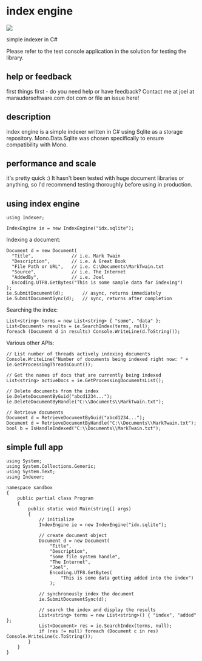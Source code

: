 # index engine

[![][nuget-img]][nuget]

[nuget]:     https://www.nuget.org/packages/IndexEngine
[nuget-img]: https://badge.fury.io/nu/Object.svg

simple indexer in C#

Please refer to the test console application in the solution for testing the library. 

## help or feedback
first things first - do you need help or have feedback?  Contact me at joel at maraudersoftware.com dot com or file an issue here!

## description
index engine is a simple indexer written in C# using Sqlite as a storage repository.  Mono.Data.Sqlite was chosen specifically to ensure compatibility with Mono.

## performance and scale
it's pretty quick :)  It hasn't been tested with huge document libraries or anything, so I'd recommend testing thoroughly before using in production. 

## using index engine
```
using Indexer;
```

```
IndexEngine ie = new IndexEngine("idx.sqlite");
```

Indexing a document:
```
Document d = new Document(
  "Title",				// i.e. Mark Twain
  "Description",		// i.e. A Great Book
  "File Path or URL",	// i.e. C:\Documents\MarkTwain.txt
  "Source",				// i.e. The Internet
  "AddedBy",			// i.e. Joel
  Encoding.UTF8.GetBytes("This is some sample data for indexing")
);
ie.SubmitDocument(d);		// async, returns immediately
ie.SubmitDocumentSync(d);	// sync, returns after completion
```

Searching the index:
```
List<string> terms = new List<string> { "some", "data" };
List<Document> results = ie.SearchIndex(terms, null);
foreach (Document d in results) Console.WriteLine(d.ToString());
```

Various other APIs:
```
// List number of threads actively indexing documents
Console.WriteLine("Number of documents being indexed right now: " + ie.GetProcessingThreadsCount());

// Get the names of docs that are currently being indexed
List<string> activeDocs = ie.GetProcessingDocumentsList();

// Delete documents from the index
ie.DeleteDocumentByGuid("abcd1234...");
ie.DeleteDocumentByHandle("C:\\Documents\\MarkTwain.txt");

// Retrieve documents
Document d = RetrieveDocumentByGuid("abcd1234...");
Document d = RetrieveDocumentByHandle("C:\\Documents\\MarkTwain.txt");
bool b = IsHandleIndexed("C:\\Documents\\MarkTwain.txt");
```

## simple full app
```
using System;
using System.Collections.Generic;
using System.Text;
using Indexer;

namespace sandbox
{
    public partial class Program
    {
        public static void Main(string[] args)
        {
            // initialize
            IndexEngine ie = new IndexEngine("idx.sqlite");

            // create document object
            Document d = new Document(
                "Title",
                "Description",
                "Some file system handle",
                "The Internet",
                "Joel",
                Encoding.UTF8.GetBytes(
                	"This is some data getting added into the index")
            	);

            // synchronously index the document
            ie.SubmitDocumentSync(d);

            // search the index and display the results
            List<string> terms = new List<string>() { "index", "added" };
            List<Document> res = ie.SearchIndex(terms, null);
            if (res != null) foreach (Document c in res) Console.WriteLine(c.ToString());
        }
    }
}
```